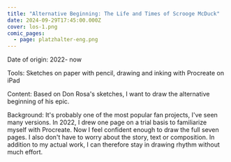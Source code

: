 ```yaml
---
title: "Alternative Beginning: The Life and Times of Scrooge McDuck"
date: 2024-09-29T17:45:00.000Z
cover: los-1.png
comic_pages:
  - page: platzhalter-eng.png
---
```



Date of origin: 2022- now

Tools: Sketches on paper with pencil, drawing and inking with Procreate on iPad

Content: Based on Don Rosa's sketches, I want to draw the alternative beginning of his epic.

Background: It's probably one of the most popular fan projects, I've seen many versions. In 2022, I drew one page on a trial basis to familiarize myself with Procreate. Now I feel confident enough to draw the full seven pages. I also don't have to worry about the story, text or composition. In addition to my actual work, I can therefore stay in drawing rhythm without much effort.
